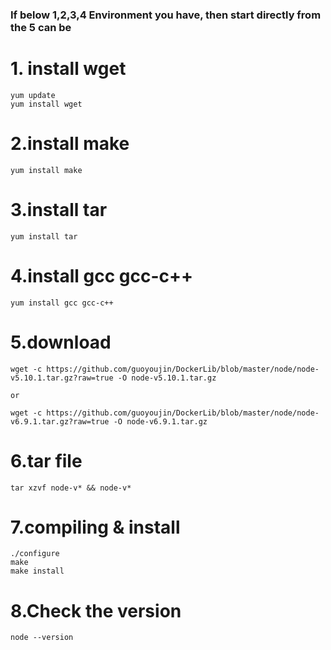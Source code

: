 ### If below 1,2,3,4 Environment you have, then start directly from the 5 can be
# 1. install wget
```shell
yum update
yum install wget
```

# 2.install make
```shell
yum install make
```

# 3.install tar
```shell
yum install tar
```

# 4.install gcc gcc-c++
```shell
yum install gcc gcc-c++
```

# 5.download
```shell
wget -c https://github.com/guoyoujin/DockerLib/blob/master/node/node-v5.10.1.tar.gz?raw=true -O node-v5.10.1.tar.gz

or

wget -c https://github.com/guoyoujin/DockerLib/blob/master/node/node-v6.9.1.tar.gz?raw=true -O node-v6.9.1.tar.gz
```

# 6.tar file
```shell
tar xzvf node-v* && node-v*
```

# 7.compiling & install
```shell
./configure
make
make install
```

# 8.Check the version
```
node --version
```